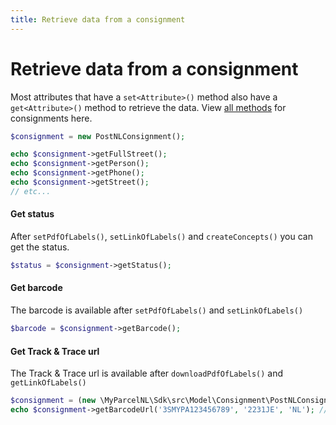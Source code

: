 ```yaml
---
title: Retrieve data from a consignment
---
```


# Retrieve data from a consignment

Most attributes that have a `set<Attribute>()` method also have a `get<Attribute>()` method to retrieve the data.
View [all methods](../03.reference/01.models.md#postnlconsignment) for consignments here.

```php
$consignment = new PostNLConsignment();

echo $consignment->getFullStreet();
echo $consignment->getPerson();
echo $consignment->getPhone();
echo $consignment->getStreet();
// etc...
```

#### Get status

After `setPdfOfLabels()`, `setLinkOfLabels()` and `createConcepts()` you can get the status.

```php
$status = $consignment->getStatus();
```

#### Get barcode

The barcode is available after `setPdfOfLabels()` and `setLinkOfLabels()`

```php
$barcode = $consignment->getBarcode();
```

#### Get Track & Trace url

The Track & Trace url is available after `downloadPdfOfLabels()` and `getLinkOfLabels()`

```php
$consignment = (new \MyParcelNL\Sdk\src\Model\Consignment\PostNLConsignment());
echo $consignment->getBarcodeUrl('3SMYPA123456789', '2231JE', 'NL'); // Barcode , Postal code, Country
```
